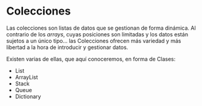 # Colecciones

Las colecciones son listas de datos que se gestionan de forma dinámica. Al contrario de los *arrays*, cuyas posiciones son limitadas y los datos están sujetos a un único tipo... las Colecciones ofrecen más variedad y más libertad a la hora de introducir y gestionar datos.

Existen varias de ellas, que aquí conoceremos, en forma de Clases:

* List
* ArrayList
* Stack
* Queue
* Dictionary
